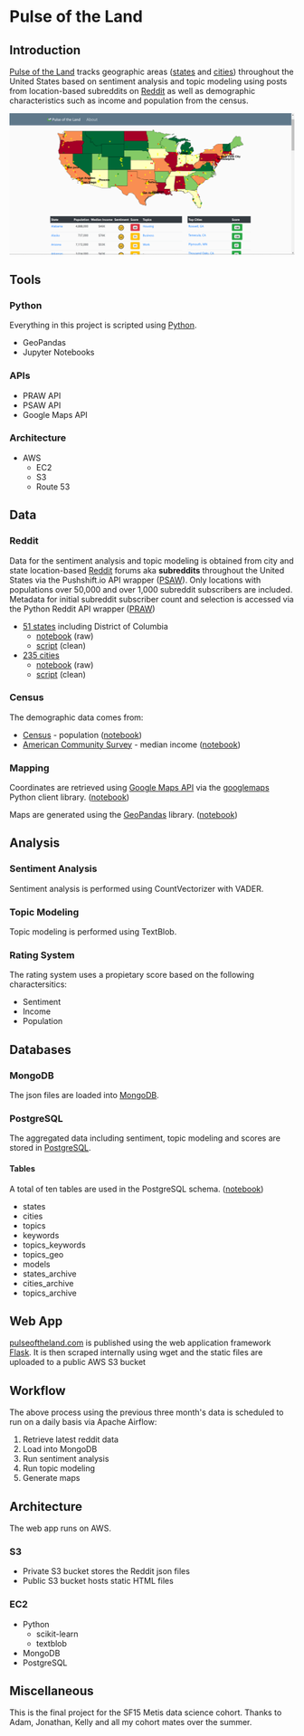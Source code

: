 # Pulse of the Land
## Introduction
[Pulse of the Land](https://www.pulseoftheland.com) tracks geographic areas ([states](https://github.com/abalone23/pulseoftheland/blob/master/reference/state_subs.csv) and [cities](https://github.com/abalone23/pulseoftheland/blob/master/reference/city_subs.csv)) throughout the United States based on sentiment analysis and topic modeling using posts from location-based subreddits on [Reddit](https://www.reddit.com) as well as demographic characteristics such as income and population from the census.

![screenprint](https://github.com/abalone23/pulseoftheland/blob/master/images/potl-sp.png "screenprint")

## Tools
### Python
Everything in this project is scripted using [Python](https://www.python.org/).
* GeoPandas
* Jupyter Notebooks
### APIs
* PRAW API
* PSAW API
* Google Maps API
### Architecture
* AWS
    * EC2
    * S3
    * Route 53

## Data
### Reddit
Data for the sentiment analysis and topic modeling is obtained from city and state location-based [Reddit](https://www.reddit.com) forums aka **subreddits** throughout the United States via the Pushshift.io API wrapper ([PSAW](https://github.com/dmarx/psaw)). Only locations with populations over 50,000 and over 1,000 subreddit subscribers are included. Metadata for initial subreddit subscriber count and selection is accessed via the Python Reddit API wrapper ([PRAW](https://praw.readthedocs.io/en/latest/))

* [51 states](https://github.com/abalone23/pulseoftheland/blob/master/reference/state_subs.csv) including District of Columbia
    * [notebook](https://github.com/abalone23/pulseoftheland/blob/master/notebooks/generate_state_subs_raw.ipynb) (raw)
    * [script](https://github.com/abalone23/pulseoftheland/blob/master/scripts/generate_state_subs_clean.py) (clean)
* [235 cities](https://github.com/abalone23/pulseoftheland/blob/master/reference/city_subs.csv)
    * [notebook](https://github.com/abalone23/pulseoftheland/blob/master/notebooks/generate_city_subs_raw.ipynb) (raw)
    * [script](https://github.com/abalone23/pulseoftheland/blob/master/scripts/generate_city_subs_clean.py) (clean)

### Census
The demographic data comes from:
* [Census](https://www.census.gov/data/tables/time-series/demo/popest/2010s-total-cities-and-towns.html) - population ([notebook](https://github.com/abalone23/pulseoftheland/blob/master/notebooks/generate_population.ipynb))
* [American Community Survey](https://factfinder.census.gov/faces/nav/jsf/pages/download_center.xhtml) - median income ([notebook](https://github.com/abalone23/pulseoftheland/blob/master/notebooks/generate_incomes.ipynb))

### Mapping
Coordinates are retrieved using [Google Maps API](https://developers.google.com/maps/documentation) via the [googlemaps](https://github.com/googlemaps/google-maps-services-python) Python client library. ([notebook](https://github.com/abalone23/pulseoftheland/blob/master/notebooks/generate_latlongs.ipynb))

Maps are generated using the [GeoPandas](GeoPandas) library. ([notebook](https://github.com/abalone23/pulseoftheland/blob/master/scripts/generate_maps.py))
## Analysis
### Sentiment Analysis
Sentiment analysis is performed using CountVectorizer with VADER.

### Topic Modeling
Topic modeling is performed using TextBlob.

### Rating System
The rating system uses a propietary score based on the following charactersitics:
* Sentiment
* Income
* Population

## Databases
### MongoDB
The json files are loaded into [MongoDB](https://www.mongodb.com/).
### PostgreSQL
The aggregated data including sentiment, topic modeling and scores are stored in [PostgreSQL](https://www.postgresql.org/).
#### Tables
A total of ten tables are used in the PostgreSQL schema. ([notebook](https://github.com/abalone23/pulseoftheland/blob/master/sql/create_pg_tables.sql))
* states
* cities
* topics
* keywords
* topics_keywords
* topics_geo
* models
* states_archive
* cities_archive
* topics_archive


## Web App
[pulseoftheland.com](https://www.pulseoftheland.com) is published using the web application framework [Flask](https://palletsprojects.com/p/flask/). It is then scraped internally using wget and the static files are uploaded to a public AWS S3 bucket 

## Workflow
The above process using the previous three month's data is scheduled to run on a daily basis via Apache Airflow:
1. Retrieve latest reddit data
2. Load into MongoDB
3. Run sentiment analysis
4. Run topic modeling
5. Generate maps

## Architecture
The web app runs on AWS.

### S3
* Private S3 bucket stores the Reddit json files
* Public S3 bucket hosts static HTML files

### EC2
* Python
    * scikit-learn
    * textblob
* MongoDB
* PostgreSQL

## Miscellaneous
This is the final project for the SF15 Metis data science cohort. Thanks to Adam, Jonathan, Kelly and all my cohort mates over the summer.